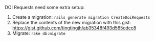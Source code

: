 DOI Requests need some extra setup:

1. Create a migration: `rails generate migration CreateDoiRequests`
1. Replace the contents of the new migration with this gist: https://gist.github.com/tingtingjh/ab35348f493d565cdcc8
1. Migrate: `rake db:migrate`
